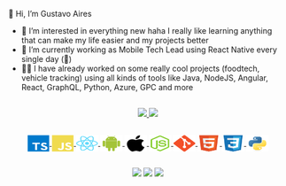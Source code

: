 👋 Hi, I’m Gustavo Aires
- 👀 I’m interested in everything new haha I really like learning anything that can make my life easier and my projects better
- 📱 I’m currently working as Mobile Tech Lead using React Native every single day (💙)
- 👨‍💻 I have already worked on some really cool projects (foodtech, vehicle tracking) using all kinds of tools like Java, NodeJS, Angular, React, GraphQL, Python, Azure, GPC and more

##

<div align="center">
  <a href="https://github.com/gustavomts">
  <img height="150em" src="https://github-readme-stats.vercel.app/api?username=gustavomts&show_icons=true&theme=dark&include_all_commits=true&count_private=true"/>
  <img height="150em" src="https://github-readme-stats.vercel.app/api/top-langs/?username=gustavomts&layout=compact&langs_count=7&theme=dark"/>
</div>
  
##

<div align="center">
<img align="center" alt="Gus-Ts" height="30" width="40" src="https://raw.githubusercontent.com/devicons/devicon/master/icons/typescript/typescript-plain.svg">
<img align="center" alt="Gus-Js" height="30" width="40" src="https://raw.githubusercontent.com/devicons/devicon/master/icons/javascript/javascript-plain.svg">
<img align="center" alt="Gus-React" height="30" width="40" src="https://raw.githubusercontent.com/devicons/devicon/master/icons/react/react-original.svg">
<img align="center" alt="Gus-Android" height="30" width="40" src="https://raw.githubusercontent.com/devicons/devicon/master/icons/android/android-original.svg">
<img align="center" alt="Gus-Apple" height="30" width="40" src="https://raw.githubusercontent.com/devicons/devicon/master/icons/apple/apple-original.svg">
<img align="center" alt="Gus-NodeJS" height="30" width="40" src="https://raw.githubusercontent.com/devicons/devicon/master/icons/nodejs/nodejs-original.svg">
<img align="center" alt="Gus-Git" height="30" width="40" src="https://raw.githubusercontent.com/devicons/devicon/master/icons/git/git-original.svg">
<img align="center" alt="Gus-HTML" height="30" width="40" src="https://raw.githubusercontent.com/devicons/devicon/master/icons/html5/html5-original.svg">
<img align="center" alt="Gus-CSS" height="30" width="40" src="https://raw.githubusercontent.com/devicons/devicon/master/icons/css3/css3-original.svg">
<img align="center" alt="Gus-Python" height="30" width="40" src="https://raw.githubusercontent.com/devicons/devicon/master/icons/python/python-original.svg">
</div>

##

<div align="center">
  <a href="https://instagram.com/gustavoaiires" target="_blank"><img src="https://img.shields.io/badge/-Instagram-%23E4405F?style=for-the-badge&logo=instagram&logoColor=white" target="_blank"></a>
 	<a href="https://www.twitch.tv/gustavomtsa" target="_blank"><img src="https://img.shields.io/badge/Twitch-9146FF?style=for-the-badge&logo=twitch&logoColor=white" target="_blank"></a>
  <a href="https://www.linkedin.com/in/gustavo-aires-2708b973" target="_blank"><img src="https://img.shields.io/badge/-LinkedIn-%230077B5?style=for-the-badge&logo=linkedin&logoColor=white" target="_blank"></a>
</div>

